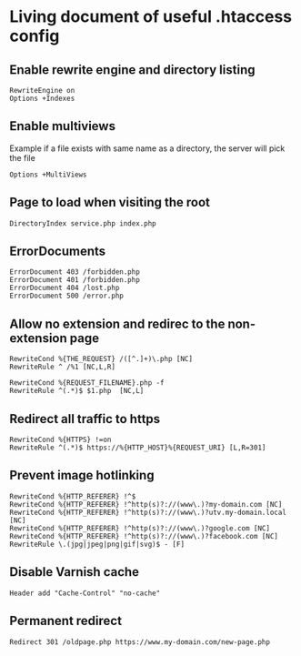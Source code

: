 # Living document of useful .htaccess config

## Enable rewrite engine and directory listing
```apacheconf
RewriteEngine on
Options +Indexes
```

## Enable multiviews
Example if a file exists with same name as a directory, the server will pick the file
```apacheconf
Options +MultiViews
```

## Page to load when visiting the root
```apacheconf
DirectoryIndex service.php index.php
```

## ErrorDocuments    
```apacheconf
ErrorDocument 403 /forbidden.php
ErrorDocument 401 /forbidden.php
ErrorDocument 404 /lost.php
ErrorDocument 500 /error.php
```

## Allow no extension and redirec to the non-extension page
```apacheconf
RewriteCond %{THE_REQUEST} /([^.]+)\.php [NC]
RewriteRule ^ /%1 [NC,L,R]

RewriteCond %{REQUEST_FILENAME}.php -f
RewriteRule ^(.*)$ $1.php  [NC,L]
```

## Redirect all traffic to https
```apacheconf
RewriteCond %{HTTPS} !=on
RewriteRule ^(.*)$ https://%{HTTP_HOST}%{REQUEST_URI} [L,R=301]
```

## Prevent image hotlinking
```apacheconf
RewriteCond %{HTTP_REFERER} !^$
RewriteCond %{HTTP_REFERER} !^http(s)?://(www\.)?my-domain.com [NC]
RewriteCond %{HTTP_REFERER} !^http(s)?://(www\.)?utv.my-domain.local [NC]
RewriteCond %{HTTP_REFERER} !^http(s)?://(www\.)?google.com [NC]
RewriteCond %{HTTP_REFERER} !^http(s)?://(www\.)?facebook.com [NC]
RewriteRule \.(jpg|jpeg|png|gif|svg)$ - [F]
```

## Disable Varnish cache      
```apacheconf
Header add "Cache-Control" "no-cache"
```

## Permanent redirect
```apacheconf
Redirect 301 /oldpage.php https://www.my-domain.com/new-page.php
```
